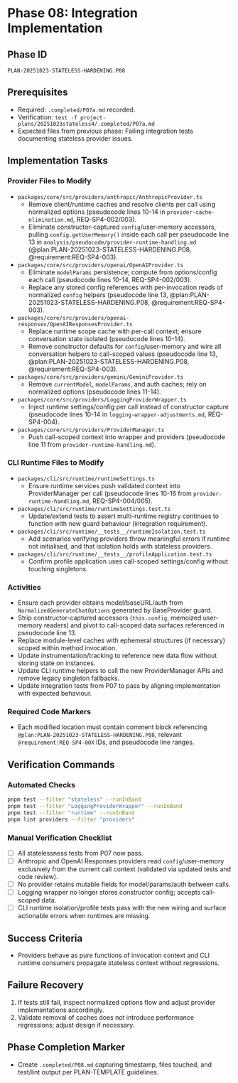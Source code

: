 # Phase 08: Integration Implementation

## Phase ID
`PLAN-20251023-STATELESS-HARDENING.P08`

## Prerequisites
- Required: `.completed/P07a.md` recorded.
- Verification: `test -f project-plans/20251023stateless4/.completed/P07a.md`
- Expected files from previous phase: Failing integration tests documenting stateless provider issues.

## Implementation Tasks

### Provider Files to Modify
- `packages/core/src/providers/anthropic/AnthropicProvider.ts`
  - Remove client/runtime caches and resolve clients per call using normalized options (pseudocode lines 10-14 in `provider-cache-elimination.md`, REQ-SP4-002/003).
  - Eliminate constructor-captured `config`/user-memory accessors, pulling `config.getUserMemory()` inside each call per pseudocode line 13 in `analysis/pseudocode/provider-runtime-handling.md` (@plan:PLAN-20251023-STATELESS-HARDENING.P08, @requirement:REQ-SP4-003).
- `packages/core/src/providers/openai/OpenAIProvider.ts`
  - Eliminate `modelParams` persistence; compute from options/config each call (pseudocode lines 10-14, REQ-SP4-002/003).
  - Replace any stored config references with per-invocation reads of normalized `config` helpers (pseudocode line 13, @plan:PLAN-20251023-STATELESS-HARDENING.P08, @requirement:REQ-SP4-003).
- `packages/core/src/providers/openai-responses/OpenAIResponsesProvider.ts`
  - Replace runtime scope cache with per-call context; ensure conversation state isolated (pseudocode lines 10-14).
  - Remove constructor defaults for `config`/user-memory and wire all conversation helpers to call-scoped values (pseudocode line 13, @plan:PLAN-20251023-STATELESS-HARDENING.P08, @requirement:REQ-SP4-003).
- `packages/core/src/providers/gemini/GeminiProvider.ts`
  - Remove `currentModel`, `modelParams`, and auth caches; rely on normalized options (pseudocode lines 11-14).
- `packages/core/src/providers/LoggingProviderWrapper.ts`
  - Inject runtime settings/config per call instead of constructor capture (pseudocode lines 10-14 in `logging-wrapper-adjustments.md`, REQ-SP4-004).
- `packages/core/src/providers/ProviderManager.ts`
  - Push call-scoped context into wrapper and providers (pseudocode line 11 from `provider-runtime-handling.md`).

### CLI Runtime Files to Modify
- `packages/cli/src/runtime/runtimeSettings.ts`
  - Ensure runtime services push validated context into ProviderManager per call (pseudocode lines 10-16 from `provider-runtime-handling.md`, REQ-SP4-004/005).
- `packages/cli/src/runtime/runtimeSettings.test.ts`
  - Update/extend tests to assert multi-runtime registry continues to function with new guard behaviour (integration requirement).
- `packages/cli/src/runtime/__tests__/runtimeIsolation.test.ts`
  - Add scenarios verifying providers throw meaningful errors if runtime not initialised, and that isolation holds with stateless providers.
- `packages/cli/src/runtime/__tests__/profileApplication.test.ts`
  - Confirm profile application uses call-scoped settings/config without touching singletons.

### Activities
- Ensure each provider obtains model/baseURL/auth from `NormalizedGenerateChatOptions` generated by BaseProvider guard.
- Strip constructor-captured accessors (`this.config`, memoized user-memory readers) and pivot to call-scoped data surfaces referenced in pseudocode line 13.
- Replace module-level caches with ephemeral structures (if necessary) scoped within method invocation.
- Update instrumentation/tracking to reference new data flow without storing state on instances.
- Update CLI runtime helpers to call the new ProviderManager APIs and remove legacy singleton fallbacks.
- Update integration tests from P07 to pass by aligning implementation with expected behaviour.

### Required Code Markers
- Each modified location must contain comment block referencing `@plan:PLAN-20251023-STATELESS-HARDENING.P08`, relevant `@requirement:REQ-SP4-00X` IDs, and pseudocode line ranges.

## Verification Commands

### Automated Checks
```bash
pnpm test --filter "stateless" --runInBand
pnpm test --filter "LoggingProviderWrapper" --runInBand
pnpm test --filter "runtime" --runInBand
pnpm lint providers --filter "providers"
```

### Manual Verification Checklist
- [ ] All statelessness tests from P07 now pass.
- [ ] Anthropic and OpenAI Responses providers read `config`/user-memory exclusively from the current call context (validated via updated tests and code review).
- [ ] No provider retains mutable fields for model/params/auth between calls.
- [ ] Logging wrapper no longer stores constructor config; accepts call-scoped data.
- [ ] CLI runtime isolation/profile tests pass with the new wiring and surface actionable errors when runtimes are missing.

## Success Criteria
- Providers behave as pure functions of invocation context and CLI runtime consumers propagate stateless context without regressions.

## Failure Recovery
1. If tests still fail, inspect normalized options flow and adjust provider implementations accordingly.
2. Validate removal of caches does not introduce performance regressions; adjust design if necessary.

## Phase Completion Marker
- Create `.completed/P08.md` capturing timestamp, files touched, and test/lint output per PLAN-TEMPLATE guidelines.
